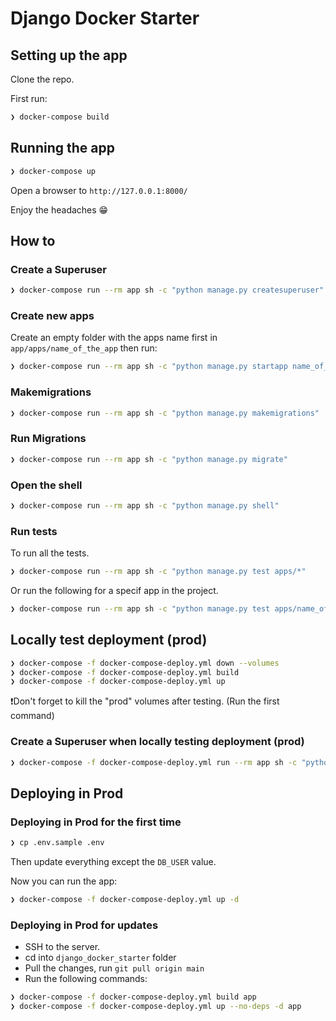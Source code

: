 # Django Docker Starter

## Setting up the app

Clone the repo.

First run:

```sh
❯ docker-compose build
```

## Running the app

```sh
❯ docker-compose up
```

Open a browser to `http://127.0.0.1:8000/`

Enjoy the headaches 😁

## How to

### Create a Superuser

```sh
❯ docker-compose run --rm app sh -c "python manage.py createsuperuser"
```

### Create new apps

Create an empty folder with the apps name first in `app/apps/name_of_the_app` then run:

```sh
❯ docker-compose run --rm app sh -c "python manage.py startapp name_of_the_app ./apps/name_of_the_app"
```

### Makemigrations

```sh
❯ docker-compose run --rm app sh -c "python manage.py makemigrations"
```

### Run Migrations

```sh
❯ docker-compose run --rm app sh -c "python manage.py migrate"
```

### Open the shell

```sh
❯ docker-compose run --rm app sh -c "python manage.py shell"
```

### Run tests

To run all the tests.

```sh
❯ docker-compose run --rm app sh -c "python manage.py test apps/*"
```

Or run the following for a specif app in the project.

```sh
❯ docker-compose run --rm app sh -c "python manage.py test apps/name_of_the_app"
```

## Locally test deployment (prod)

```sh
❯ docker-compose -f docker-compose-deploy.yml down --volumes
❯ docker-compose -f docker-compose-deploy.yml build
❯ docker-compose -f docker-compose-deploy.yml up
```

❗️Don't forget to kill the "prod" volumes after testing. (Run the first command)

### Create a Superuser when locally testing deployment (prod)

```sh
❯ docker-compose -f docker-compose-deploy.yml run --rm app sh -c "python manage.py createsuperuser"
```

## Deploying in Prod

### Deploying in Prod for the first time

```sh
❯ cp .env.sample .env
```

Then update everything except the `DB_USER` value.

Now you can run the app:

```sh
❯ docker-compose -f docker-compose-deploy.yml up -d
```

### Deploying in Prod for updates

* SSH to the server.
* cd into `django_docker_starter` folder
* Pull the changes, run `git pull origin main`
* Run the following commands:

```sh
❯ docker-compose -f docker-compose-deploy.yml build app
❯ docker-compose -f docker-compose-deploy.yml up --no-deps -d app
```
